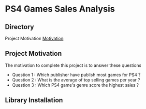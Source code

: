 # PS4 Games Sales Analysis 

## Directory 
Project Motivation
[Motivation](#project-motivation)

## Project Motivation ##

The motivation to complete this project is to answer these questions 
* Question 1 : Which publisher have publish most games for PS4 ?
* Question 2 : What is the average of top selling games per year ?
* Question 3 : Which PS4 game's genre score the highest sales ?


## Library Installation ##



